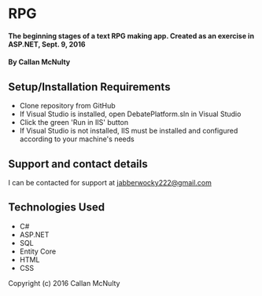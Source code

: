 # RPG

#### The beginning stages of a text RPG making app. Created as an exercise in ASP.NET, Sept. 9, 2016

#### By Callan McNulty

## Setup/Installation Requirements

* Clone repository from GitHub
* If Visual Studio is installed, open DebatePlatform.sln in Visual Studio
* Click the green 'Run in IIS' button
* If Visual Studio is not installed, IIS must be installed and configured according to your machine's needs

## Support and contact details

I can be contacted for support at jabberwocky222@gmail.com

## Technologies Used

* C#
* ASP.NET
* SQL
* Entity Core
* HTML
* CSS

Copyright (c) 2016 Callan McNulty
